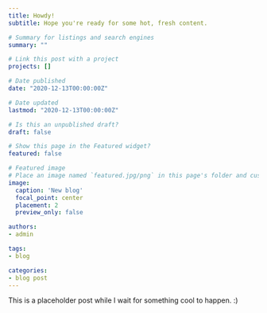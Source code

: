 ```yaml
---
title: Howdy!
subtitle: Hope you're ready for some hot, fresh content.

# Summary for listings and search engines
summary: ""

# Link this post with a project
projects: []

# Date published
date: "2020-12-13T00:00:00Z"

# Date updated
lastmod: "2020-12-13T00:00:00Z"

# Is this an unpublished draft?
draft: false

# Show this page in the Featured widget?
featured: false

# Featured image
# Place an image named `featured.jpg/png` in this page's folder and customize its options here.
image:
  caption: 'New blog'
  focal_point: center
  placement: 2
  preview_only: false

authors:
- admin

tags:
- blog

categories:
- blog post
---
```


This is a placeholder post while I wait for something cool to happen. :)

